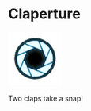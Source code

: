 Claperture
==========
![Alt text](/clap/res/drawable-hdpi/aperture.png?raw=true "")

Two claps take a snap!